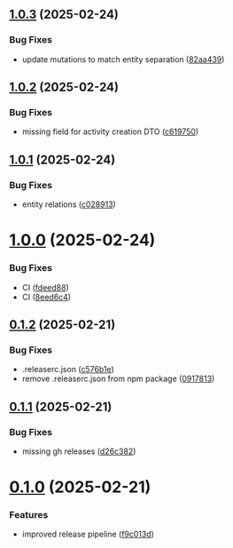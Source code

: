 ## [1.0.3](https://github.com/invenira/schemas/compare/v1.0.2...v1.0.3) (2025-02-24)


### Bug Fixes

* update mutations to match entity separation ([82aa439](https://github.com/invenira/schemas/commit/82aa439bb212e4808e5b66b05afff89bbd423092))

## [1.0.2](https://github.com/invenira/schemas/compare/v1.0.1...v1.0.2) (2025-02-24)


### Bug Fixes

* missing field for activity creation DTO ([c619750](https://github.com/invenira/schemas/commit/c6197507d090038df5f080321615232cf3a2acd9))

## [1.0.1](https://github.com/invenira/schemas/compare/v1.0.0...v1.0.1) (2025-02-24)


### Bug Fixes

* entity relations ([c028913](https://github.com/invenira/schemas/commit/c028913eecb661a66878fbbea3154d1dd78ffa4a))

# [1.0.0](https://github.com/invenira/schemas/compare/v0.1.2...v1.0.0) (2025-02-24)


### Bug Fixes

* CI ([fdeed88](https://github.com/invenira/schemas/commit/fdeed883fecbbca4d480f955ec62012b08051971))
* CI ([8eed6c4](https://github.com/invenira/schemas/commit/8eed6c438f702621a38b2dcd0db66d91e285e96d))

## [0.1.2](https://github.com/invenira/schemas/compare/v0.1.1...v0.1.2) (2025-02-21)


### Bug Fixes

* .releaserc.json ([c576b1e](https://github.com/invenira/schemas/commit/c576b1ea1b682f929b090c467c40ce35fe2ee547))
* remove .releaserc.json from npm package ([0917813](https://github.com/invenira/schemas/commit/09178135de4b11254ec7c6c123ec17a864c384d7))

## [0.1.1](https://github.com/invenira/schemas/compare/v0.1.0...v0.1.1) (2025-02-21)


### Bug Fixes

* missing gh releases ([d26c382](https://github.com/invenira/schemas/commit/d26c38244672b321686993ad663f9e20d4fd14ae))

# [0.1.0](https://github.com/invenira/schemas/compare/v0.0.4...v0.1.0) (2025-02-21)


### Features

* improved release pipeline ([f9c013d](https://github.com/invenira/schemas/commit/f9c013d7d9ea063d6d51b610071efb618a5f8372))
